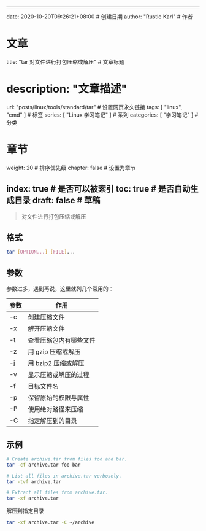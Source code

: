 ---
date: 2020-10-20T09:26:21+08:00  # 创建日期
author: "Rustle Karl"  # 作者

# 文章
title: "tar 对文件进行打包压缩或解压"  # 文章标题
# description: "文章描述"
url:  "posts/linux/tools/standard/tar"  # 设置网页永久链接
tags: [ "linux", "cmd" ]  # 标签
series: [ "Linux 学习笔记" ]  # 系列
categories: [ "学习笔记" ]  # 分类

# 章节
weight: 20 # 排序优先级
chapter: false  # 设置为章节

index: true  # 是否可以被索引
toc: true  # 是否自动生成目录
draft: false  # 草稿
----

> 对文件进行打包压缩或解压

## 格式

```bash
tar [OPTION...] [FILE]...
```

## 参数

参数过多，遇到再说，这里就列几个常用的：

| 参数 | 作用 |
| --------- | --------- |
| -c | 创建压缩文件 |
| -x | 解开压缩文件 |
| -t | 查看压缩包内有哪些文件 |
| -z | 用 gzip 压缩或解压 |
| -j | 用 bzip2 压缩或解压 |
| -v | 显示压缩或解压的过程 |
| -f | 目标文件名 |
| -p | 保留原始的权限与属性 |
| -P | 使用绝对路径来压缩 |
| -C | 指定解压到的目录 |

## 示例

```bash
# Create archive.tar from files foo and bar.
tar -cf archive.tar foo bar

# List all files in archive.tar verbosely.
tar -tvf archive.tar

# Extract all files from archive.tar.
tar -xf archive.tar
```

解压到指定目录

```bash
tar -xf archive.tar -C ~/archive
```
